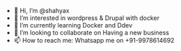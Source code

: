 - 👋 Hi, I’m @shahyax
- 👀 I’m interested in wordpress & Drupal with docker
- 🌱 I’m currently learning Docker and Ddev
- 💞️ I’m looking to collaborate on Having a new business
- 📫 How to reach me: Whatsapp me on +91-9978614692

<!---
shahyax/shahyax is a ✨ special ✨ repository because its `README.md` (this file) appears on your GitHub profile.
You can click the Preview link to take a look at your changes.
--->
